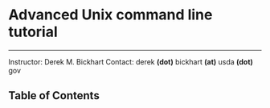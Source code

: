 # Advanced Unix command line tutorial
---
Instructor: 	Derek M. Bickhart
Contact: 		derek **(dot)** bickhart **(at)** usda **(dot)** gov

## Table of Contents

## 